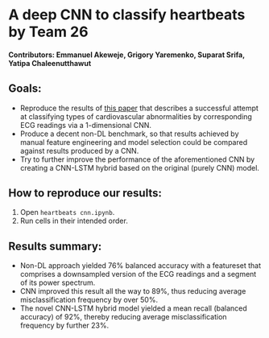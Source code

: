 # A deep CNN to classify heartbeats by Team 26
#### Contributors: Emmanuel Akeweje, Grigory Yaremenko, Suparat Srifa, Yatipa Chaleenutthawut

## Goals:
* Reproduce the results of [this paper](https://www.sciencedirect.com/science/article/pii/S0010482517302810?via%3Dihu) that describes a successful attempt at classifying types of cardiovascular abnormalities by corresponding ECG readings via a 1-dimensional CNN.
* Produce a decent non-DL benchmark, so that results achieved by manual feature engineering and model selection could be compared against results produced by a CNN.
* Try to further improve the performance of the aforementioned CNN by creating a CNN-LSTM hybrid based on the original (purely CNN) model.

## How to reproduce our results:
1. Open `heartbeats cnn.ipynb`.
2. Run cells in their intended order.

## Results summary:
* Non-DL approach yielded 76% balanced accuracy with a featureset that comprises a downsampled version of the ECG readings and a segment of its power spectrum.
* CNN improved this result all the way to 89%, thus reducing average misclassification frequency by over 50%.
* The novel CNN-LSTM hybrid model yielded a mean recall (balanced accuracy) of 92%, thereby reducing average misclassification frequency by further 23%.
